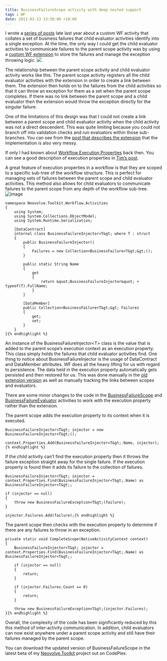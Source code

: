 ```yaml
---
title: BusinessFailureScope activity with deep nested support
tags : WF
date: 2011-03-13 13:50:00 +10:00
---
```


I wrote a [series of posts][0] late last year about a custom WF activity that collates a set of business failures that child evaluator activities identify into a single exception. At the time, the only way I could get the child evaluator activities to communicate failures to the parent scope activity was by using a [custom WF extension][1] to store the failures and manage the exception throwing logic. ![][2]

The relationship between the parent scope activity and child evaluator activity works like this. The parent scope activity registers all the child evaluator activities with the extension in order to create a link between them. The extension then holds on to the failures from the child activities so that it can throw an exception for them as a set when the parent scope completes. If there was no link between the parent scope and a child evaluator then the extension would throw the exception directly for the singular failure.

One of the limitations of this design was that I could not create a link between a parent scope and child evaluator activity when the child activity was not a direct descendent. This was quite limiting because you could not branch off into validation checks and run evaluators within those sub-branches. You can see from the [post that describes the extension][1] that the implementation is also very messy. 

If only I had known about [Workflow Execution Properties][3] back then. You can see a good description of execution properties in [Tim’s post][4]. 

A great feature of execution properties in a workflow is that they are scoped to a specific sub-tree of the workflow structure. This is perfect for managing sets of failures between the parent scope and child evaluator activities. This method also allows for child evaluators to communicate failures to the parent scope from any depth of the workflow sub-tree.![image][5]

    namespace Neovolve.Toolkit.Workflow.Activities
    {
        using System;
        using System.Collections.ObjectModel;
        using System.Runtime.Serialization;
    
        [DataContract]
        internal class BusinessFailureInjector<T&gt; where T : struct
        {
            public BusinessFailureInjector()
            {
                Failures = new Collection<BusinessFailure<T&gt;&gt;();
            }
    
            public static String Name
            {
                get
                {
                    return &quot;BusinessFailureInjector&quot; + typeof(T).FullName;
                }
            }
    
            [DataMember]
            public Collection<BusinessFailure<T&gt;&gt; Failures
            {
                get;
                set;
            }
        }
    }{% endhighlight %}

An instance of the BusinessFailureInjector<T&gt; class is the value that is added to the parent scope’s execution context as an execution property. This class simply holds the failures that child evaluator activities find. One thing to notice about BusinessFailureInjector is the usage of DataContract and DataMember attributes. WF does all the heavy lifting for us with regard to persistence. The data held in the execution property automatically gets persisted and then restored for us. This was done manually in the [old extension version][6] as well as manually tracking the links between scopes and evaluators. 

There are some minor changes to the code in the [BusinessFailureScope][7] and [BusinessFailureEvaluator][8] activities to work with the execution property rather than the extension. 

The parent scope adds the execution property to its context when it is executed.

    BusinessFailureInjector<T&gt; injector = new BusinessFailureInjector<T&gt;();
    
    context.Properties.Add(BusinessFailureInjector<T&gt;.Name, injector);{% endhighlight %}

If the child activity can’t find the execution property then it throws the failure exception straight away for the single failure. If the execution property is found then it adds its failure to the collection of failures.

    BusinessFailureInjector<T&gt; injector = context.Properties.Find(BusinessFailureInjector<T&gt;.Name) as BusinessFailureInjector<T&gt;;
    
    if (injector == null)
    {
        throw new BusinessFailureException<T&gt;(failure);
    }
    
    injector.Failures.Add(failure);{% endhighlight %}

The parent scope then checks with the execution property to determine if there are any failures to throw in an exception.

    private static void CompleteScope(NativeActivityContext context)
    {
        BusinessFailureInjector<T&gt; injector = context.Properties.Find(BusinessFailureInjector<T&gt;.Name) as BusinessFailureInjector<T&gt;;
    
        if (injector == null)
        {
            return;
        }
    
        if (injector.Failures.Count == 0)
        {
            return;
        }
    
        throw new BusinessFailureException<T&gt;(injector.Failures);
    }{% endhighlight %}

Overall, the complexity of the code has been significantly reduced by this this method of inter-activity communication. In addition, child evaluators can now exist anywhere under a parent scope activity and still have their failures managed by the parent scope.

You can download the updated version of BusinessFailureScope in the latest beta of my [Neovolve.Toolkit][9] project out on CodePlex.

[0]: /post/2010/10/13/Custom-Workflow-activity-for-business-failure-evaluatione28093Wrap-up.aspx
[1]: /post/2010/10/12/Custom-Workflow-activity-for-business-failure-evaluatione28093Part-3.aspx
[2]: //blogfiles/image_45.png
[3]: http://msdn.microsoft.com/en-us/library/ee358743.aspx
[4]: http://blogs.msdn.com/b/tilovell/archive/2009/12/20/workflow-scopes-and-execution-properties.aspx?wa=wsignin1.0
[5]: //blogfiles/image_92.png
[6]: http://neovolve.codeplex.com/SourceControl/changeset/view/74306#1422353
[7]: http://neovolve.codeplex.com/SourceControl/diff/file/view/74545?fileId=1422354
[8]: http://neovolve.codeplex.com/SourceControl/diff/file/view/74545?fileId=1422366
[9]: http://neovolve.codeplex.com/releases/view/53499
